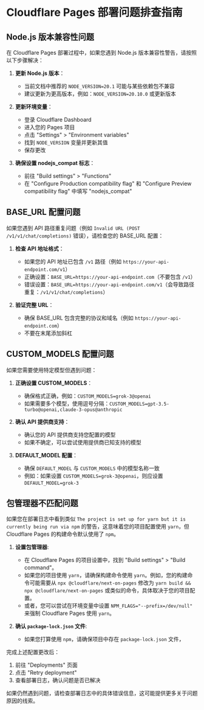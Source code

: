 # Cloudflare Pages 部署问题排查指南

## Node.js 版本兼容性问题

在 Cloudflare Pages 部署过程中，如果您遇到 Node.js 版本兼容性警告，请按照以下步骤解决：

1. **更新 Node.js 版本**：
   - 当前文档中推荐的 `NODE_VERSION=20.1` 可能与某些依赖包不兼容
   - 建议更新为更高版本，例如：`NODE_VERSION=20.10.0` 或更新版本

2. **更新环境变量**：
   - 登录 Cloudflare Dashboard
   - 进入您的 Pages 项目
   - 点击 "Settings" > "Environment variables"
   - 找到 `NODE_VERSION` 变量并更新其值
   - 保存更改

3. **确保设置 nodejs_compat 标志**：
   - 前往 "Build settings" > "Functions"
   - 在 "Configure Production compatibility flag" 和 "Configure Preview compatibility flag" 中填写 "nodejs_compat"

## BASE_URL 配置问题

如果您遇到 API 路径重复问题（例如 `Invalid URL (POST /v1/v1/chat/completions)` 错误），请检查您的 BASE_URL 配置：

1. **检查 API 地址格式**：
   - 如果您的 API 地址已包含 `/v1` 路径（例如 `https://your-api-endpoint.com/v1`）
   - 正确设置：`BASE_URL=https://your-api-endpoint.com`（不要包含 `/v1`）
   - 错误设置：`BASE_URL=https://your-api-endpoint.com/v1`（会导致路径重复：`/v1/v1/chat/completions`）

2. **验证完整 URL**：
   - 确保 BASE_URL 包含完整的协议和域名（例如 `https://your-api-endpoint.com`）
   - 不要在末尾添加斜杠

## CUSTOM_MODELS 配置问题

如果您需要使用特定模型但遇到问题：

1. **正确设置 CUSTOM_MODELS**：
   - 确保格式正确，例如：`CUSTOM_MODELS=grok-3@openai`
   - 如果需要多个模型，使用逗号分隔：`CUSTOM_MODELS=gpt-3.5-turbo@openai,claude-3-opus@anthropic`

2. **确认 API 提供商支持**：
   - 确认您的 API 提供商支持您配置的模型
   - 如果不确定，可以尝试使用提供商已知支持的模型

3. **DEFAULT_MODEL 配置**：
   - 确保 `DEFAULT_MODEL` 与 `CUSTOM_MODELS` 中的模型名称一致
   - 例如：如果设置 `CUSTOM_MODELS=grok-3@openai`，则应设置 `DEFAULT_MODEL=grok-3`

## 包管理器不匹配问题

如果您在部署日志中看到类似 `The project is set up for yarn but it is currently being run via npm` 的警告，这意味着您的项目配置使用 `yarn`，但 Cloudflare Pages 的构建命令默认使用了 `npm`。

1. **设置包管理器**:
   - 在 Cloudflare Pages 的项目设置中，找到 "Build settings" > "Build command"。
   - 如果您的项目使用 `yarn`，请确保构建命令使用 `yarn`。例如，您的构建命令可能需要从 `npx @cloudflare/next-on-pages` 修改为 `yarn build && npx @cloudflare/next-on-pages` 或类似的命令，具体取决于您的项目配置。
   - 或者，您可以尝试在环境变量中设置 `NPM_FLAGS="--prefix=/dev/null"` 来强制 Cloudflare Pages 使用 `yarn`。

2. **确认 `package-lock.json` 文件**:
   - 如果您打算使用 `npm`，请确保项目中存在 `package-lock.json` 文件，

完成上述配置更改后：

1. 前往 "Deployments" 页面
2. 点击 "Retry deployment"
3. 查看部署日志，确认问题是否已解决

如果仍然遇到问题，请检查部署日志中的具体错误信息，这可能提供更多关于问题原因的线索。